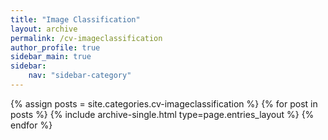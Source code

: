 ```yaml
---
title: "Image Classification"
layout: archive
permalink: /cv-imageclassification
author_profile: true
sidebar_main: true
sidebar:
    nav: "sidebar-category"
---
```



{% assign posts = site.categories.cv-imageclassification %}
{% for post in posts %} {% include archive-single.html type=page.entries_layout %} {% endfor %}
